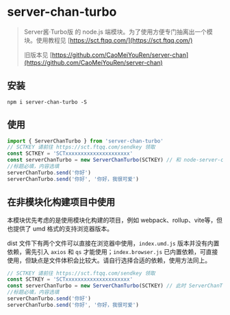 # server-chan-turbo

>   Server酱·Turbo版 的 node.js 端模块。为了使用方便专门抽离出一个模块。使用教程见 [https://sct.ftqq.com/](https://sct.ftqq.com/)
>
>   旧版本见 [https://github.com/CaoMeiYouRen/server-chan](https://github.com/CaoMeiYouRen/server-chan)

## 安装

```
npm i server-chan-turbo -S
```

## 使用

```ts
import { ServerChanTurbo } from 'server-chan-turbo'
// SCTKEY 请前往 https://sct.ftqq.com/sendkey 领取
const SCTKEY = 'SCTxxxxxxxxxxxxxxxxxxxxx'
const serverChanTurbo = new ServerChanTurbo(SCTKEY) // 和 node-server-chan 不同的是这里需要创建实例
//标题必填，内容选填
serverChanTurbo.send('你好')
serverChanTurbo.send('你好', '你好，我很可爱')
```

## 在非模块化构建项目中使用

本模块优先考虑的是使用模块化构建的项目，例如 webpack、rollup、vite等，但也提供了 umd 格式的支持浏览器版本。

dist 文件下有两个文件可以直接在浏览器中使用，`index.umd.js` 版本并没有内置依赖，需先引入 `axios` 和 `qs` 才能使用；`index.browser.js` 已内置依赖，可直接使用，但缺点是文件体积会比较大。请自行选择合适的依赖，使用方法同上。

```js
// SCTKEY 请前往 https://sct.ftqq.com/sendkey 领取
const SCTKEY = 'SCTxxxxxxxxxxxxxxxxxxxxx'
const serverChanTurbo = new ServerChanTurbo(SCTKEY) // 此时 ServerChanTurbo 是全局变量，可以直接使用
//标题必填，内容选填
serverChanTurbo.send('你好')
serverChanTurbo.send('你好', '你好，我很可爱')
```




